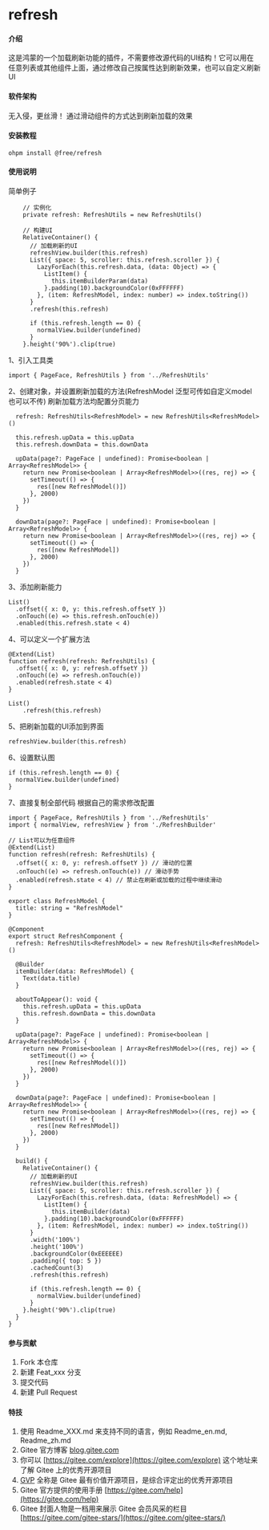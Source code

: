 # refresh

#### 介绍

这是鸿蒙的一个加载刷新功能的插件，不需要修改源代码的UI结构！它可以用在任意列表或其他组件上面，通过修改自己按属性达到刷新效果，也可以自定义刷新UI

#### 软件架构

无入侵，更丝滑！
通过滑动组件的方式达到刷新加载的效果

#### 安装教程

`ohpm install @free/refresh`

#### 使用说明

简单例子

```
    // 实例化
    private refresh: RefreshUtils = new RefreshUtils()
    
    // 构建UI
    RelativeContainer() {
      // 加载刷新的UI
      refreshView.builder(this.refresh)
      List({ space: 5, scroller: this.refresh.scroller }) {
        LazyForEach(this.refresh.data, (data: Object) => {
          ListItem() {
            this.itemBuilderParam(data)
          }.padding(10).backgroundColor(0xFFFFFF)
        }, (item: RefreshModel, index: number) => index.toString())
      }
      .refresh(this.refresh)

      if (this.refresh.length == 0) {
        normalView.builder(undefined)
      }
    }.height('90%').clip(true)
```

1、引入工具类

```
import { PageFace, RefreshUtils } from '../RefreshUtils'
```

2、创建对象，并设置刷新加载的方法(RefreshModel 泛型可传如自定义model 也可以不传)
刷新加载方法均配置分页能力

```
  refresh: RefreshUtils<RefreshModel> = new RefreshUtils<RefreshModel>()

  this.refresh.upData = this.upData
  this.refresh.downData = this.downData

  upData(page?: PageFace | undefined): Promise<boolean | Array<RefreshModel>> {
    return new Promise<boolean | Array<RefreshModel>>((res, rej) => {
      setTimeout(() => {
        res([new RefreshModel()])
      }, 2000)
    })
  }

  downData(page?: PageFace | undefined): Promise<boolean | Array<RefreshModel>> {
    return new Promise<boolean | Array<RefreshModel>>((res, rej) => {
      setTimeout(() => {
        res([new RefreshModel])
      }, 2000)
    })
  }

```

3、添加刷新能力

```
List()
  .offset({ x: 0, y: this.refresh.offsetY })
  .onTouch((e) => this.refresh.onTouch(e))
  .enabled(this.refresh.state < 4)
```

4、可以定义一个扩展方法

```
@Extend(List)
function refresh(refresh: RefreshUtils) {
  .offset({ x: 0, y: refresh.offsetY })
  .onTouch((e) => refresh.onTouch(e))
  .enabled(refresh.state < 4)
}

List()
    .refresh(this.refresh)
```

5、把刷新加载的UI添加到界面

`refreshView.builder(this.refresh)`

6、设置默认图

```
if (this.refresh.length == 0) {
  normalView.builder(undefined)
}
```

7、直接复制全部代码 根据自己的需求修改配置

```
import { PageFace, RefreshUtils } from '../RefreshUtils'
import { normalView, refreshView } from './RefreshBuilder'

// List可以为任意组件
@Extend(List)
function refresh(refresh: RefreshUtils) {
  .offset({ x: 0, y: refresh.offsetY }) // 滑动的位置
  .onTouch((e) => refresh.onTouch(e)) // 滑动手势
  .enabled(refresh.state < 4) // 禁止在刷新或加载的过程中继续滑动
}

export class RefreshModel {
  title: string = "RefreshModel"
}

@Component
export struct RefreshComponent {
  refresh: RefreshUtils<RefreshModel> = new RefreshUtils<RefreshModel>()

  @Builder
  itemBuilder(data: RefreshModel) {
    Text(data.title)
  }

  aboutToAppear(): void {
    this.refresh.upData = this.upData
    this.refresh.downData = this.downData
  }

  upData(page?: PageFace | undefined): Promise<boolean | Array<RefreshModel>> {
    return new Promise<boolean | Array<RefreshModel>>((res, rej) => {
      setTimeout(() => {
        res([new RefreshModel()])
      }, 2000)
    })
  }

  downData(page?: PageFace | undefined): Promise<boolean | Array<RefreshModel>> {
    return new Promise<boolean | Array<RefreshModel>>((res, rej) => {
      setTimeout(() => {
        res([new RefreshModel])
      }, 2000)
    })
  }

  build() {
    RelativeContainer() {
      // 加载刷新的UI
      refreshView.builder(this.refresh)
      List({ space: 5, scroller: this.refresh.scroller }) {
        LazyForEach(this.refresh.data, (data: RefreshModel) => {
          ListItem() {
            this.itemBuilder(data)
          }.padding(10).backgroundColor(0xFFFFFF)
        }, (item: RefreshModel, index: number) => index.toString())
      }
      .width('100%')
      .height('100%')
      .backgroundColor(0xEEEEEE)
      .padding({ top: 5 })
      .cachedCount(3)
      .refresh(this.refresh)

      if (this.refresh.length == 0) {
        normalView.builder(undefined)
      }
    }.height('90%').clip(true)
  }
}
```

#### 参与贡献

1. Fork 本仓库
2. 新建 Feat_xxx 分支
3. 提交代码
4. 新建 Pull Request

#### 特技

1. 使用 Readme\_XXX.md 来支持不同的语言，例如 Readme\_en.md, Readme\_zh.md
2. Gitee 官方博客 [blog.gitee.com](https://blog.gitee.com)
3. 你可以 [https://gitee.com/explore](https://gitee.com/explore) 这个地址来了解 Gitee 上的优秀开源项目
4. [GVP](https://gitee.com/gvp) 全称是 Gitee 最有价值开源项目，是综合评定出的优秀开源项目
5. Gitee 官方提供的使用手册 [https://gitee.com/help](https://gitee.com/help)
6. Gitee 封面人物是一档用来展示 Gitee 会员风采的栏目 [https://gitee.com/gitee-stars/](https://gitee.com/gitee-stars/)
